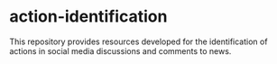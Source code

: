 # action-identification
This repository provides resources developed for the identification of actions in social media discussions and comments to news.
